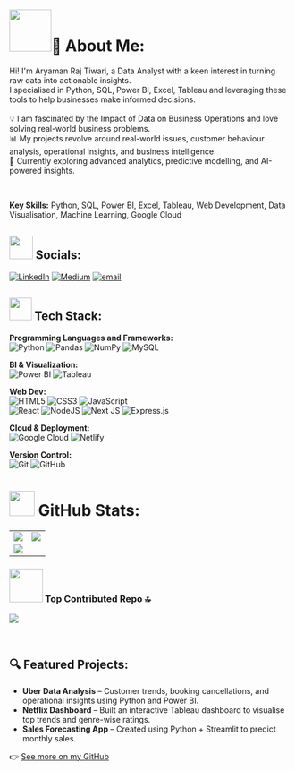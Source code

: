 # <img src="https://media3.giphy.com/media/v1.Y2lkPTc5MGI3NjExamozNGJwcTUweGlhZnVqbTFxcGs2NXJndWR5YXEycXVwbmZpYzgybiZlcD12MV9pbnRlcm5hbF9naWZfYnlfaWQmY3Q9cw/hMSn7Zq05vouX4KxzH/giphy.gif" width="75px">💫 About Me:
Hi! I'm Aryaman Raj Tiwari, a Data Analyst with a keen interest in turning raw data into actionable insights.  <br> I specialised in Python, SQL, Power BI, Excel, Tableau and leveraging these tools to help businesses make informed decisions.  <br> <br> 💡 I am fascinated by the Impact of Data on Business Operations and love solving real-world business problems.  <br>📊 My projects revolve around real-world issues, customer behaviour analysis, operational insights, and business intelligence.  <br>🚀 Currently exploring advanced analytics, predictive modelling, and AI-powered insights.

<br>

**Key Skills:** Python, SQL, Power BI, Excel, Tableau, Web Development, Data Visualisation, Machine Learning, Google Cloud

## <img src="https://media1.giphy.com/media/v1.Y2lkPTc5MGI3NjExNWNzaXhmbWtscDltbnE2NjFjaWk5bWZ5Y2F2ejNqN2hramdsNmw5ZyZlcD12MV9pbnRlcm5hbF9naWZfYnlfaWQmY3Q9cw/bRAbbHhapIa1b8cIIV/giphy.gif" width="42px"> Socials:
[![LinkedIn](https://img.shields.io/badge/LinkedIn-%230077B5.svg?logo=linkedin&logoColor=white)](https://linkedin.com/in/itsaryantiwari) [![Medium](https://img.shields.io/badge/Medium-12100E?logo=medium&logoColor=white)](https://medium.com/@itsaryantiwari) [![email](https://img.shields.io/badge/Email-D14836?logo=gmail&logoColor=white)](mailto:i.aryantiwari@gmail.com) 

## <img src="https://media.giphy.com/media/QssGEmpkyEOhBCb7e1/giphy.gif" width="40px"> Tech Stack:

**Programming Languages and Frameworks:**  
![Python](https://img.shields.io/badge/python-3670A0?style=for-the-badge&logo=python&logoColor=ffdd54) ![Pandas](https://img.shields.io/badge/pandas-%23150458.svg?style=for-the-badge&logo=pandas&logoColor=white) ![NumPy](https://img.shields.io/badge/numpy-%23013243.svg?style=for-the-badge&logo=numpy&logoColor=white) ![MySQL](https://img.shields.io/badge/mysql-4479A1.svg?style=for-the-badge&logo=mysql&logoColor=white)  

**BI & Visualization:**  
![Power BI](https://img.shields.io/badge/Power%20BI-F2C811?style=for-the-badge&logo=powerbi&logoColor=black) ![Tableau](https://img.shields.io/badge/Tableau-E97627?style=for-the-badge&logo=Tableau&logoColor=white)  

**Web Dev:**  
![HTML5](https://img.shields.io/badge/html5-%23E34F26.svg?style=for-the-badge&logo=html5&logoColor=white) ![CSS3](https://img.shields.io/badge/css3-%231572B6.svg?style=for-the-badge&logo=css3&logoColor=white) ![JavaScript](https://img.shields.io/badge/javascript-%23323330.svg?style=for-the-badge&logo=javascript&logoColor=%23F7DF1E)  
![React](https://img.shields.io/badge/react-%2320232a.svg?style=for-the-badge&logo=react&logoColor=%2361DAFB) ![NodeJS](https://img.shields.io/badge/node.js-6DA55F?style=for-the-badge&logo=node.js&logoColor=white) ![Next JS](https://img.shields.io/badge/Next-black?style=for-the-badge&logo=next.js&logoColor=white) ![Express.js](https://img.shields.io/badge/express.js-%23404d59.svg?style=for-the-badge&logo=express&logoColor=%2361DAFB)  

**Cloud & Deployment:**  
![Google Cloud](https://img.shields.io/badge/GoogleCloud-%234285F4.svg?style=for-the-badge&logo=google-cloud&logoColor=white) ![Netlify](https://img.shields.io/badge/netlify-%23000000.svg?style=for-the-badge&logo=netlify&logoColor=#00C7B7)  

**Version Control:**  
![Git](https://img.shields.io/badge/git-%23F05033.svg?style=for-the-badge&logo=git&logoColor=white) ![GitHub](https://img.shields.io/badge/github-%23121011.svg?style=for-the-badge&logo=github&logoColor=white)

# <img src="https://media.giphy.com/media/MIGbtLZoVjbl0bYbAd/giphy.gif" width="45px"> GitHub Stats:
<table>
  <tr>
    <td>
      <img src="https://github-readme-stats.vercel.app/api?username=itsaryantiwari&theme=dark&hide_border=false&include_all_commits=true&count_private=false" />
    </td>
    <td>
      <img src="https://nirzak-streak-stats.vercel.app/?user=itsaryantiwari&theme=dark&hide_border=false" />
    </td>
  </tr>
  <tr>
    <td>
      <img src="https://github-readme-stats.vercel.app/api/top-langs/?username=itsaryantiwari&theme=dark&hide_border=false&include_all_commits=true&count_private=false&layout=compact" />
    </td>
  </tr>
</table>


### <img src="https://media4.giphy.com/media/v1.Y2lkPTc5MGI3NjExNm9uNW1mb2JlZWJuOTNvYWxoZ252YmppM3N0bzh5b3c5dGkxYzRnbSZlcD12MV9pbnRlcm5hbF9naWZfYnlfaWQmY3Q9cw/xUA7bibyPxlKAUctVu/giphy.gif" width="60px"> Top Contributed Repo 🔝 
![](https://github-contributor-stats.vercel.app/api?username=itsaryantiwari&limit=5&theme=dark&combine_all_yearly_contributions=true)

<br>

## 🔍 Featured Projects:
- **Uber Data Analysis** – Customer trends, booking cancellations, and operational insights using Python and Power BI.
- **Netflix Dashboard** – Built an interactive Tableau dashboard to visualise top trends and genre-wise ratings.
- **Sales Forecasting App** – Created using Python + Streamlit to predict monthly sales.

👉 [See more on my GitHub](https://github.com/itsaryantiwari?tab=repositories)

<br>

<!-- Proudly created with GPRM ( https://gprm.itsvg.in ) -->
